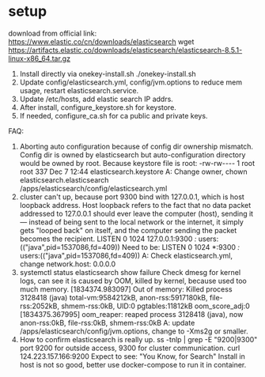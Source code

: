 # setup
download from official link:
https://www.elastic.co/cn/downloads/elasticsearch
wget https://artifacts.elastic.co/downloads/elasticsearch/elasticsearch-8.5.1-linux-x86_64.tar.gz

1. Install directly via onekey-install.sh
./onekey-install.sh
2. Update config/elasticsearch.yml, config/jvm.options to reduce mem usage, restart elasticsearch.service.
3. Update /etc/hosts, add elastic search IP addrs.
4. After install, configure_keystore.sh for keystore.
5. If needed, configure_ca.sh for ca public and private keys.

FAQ:
1. Aborting auto configuration because of config dir ownership mismatch. Config dir is owned by elasticsearch but auto-configuration directory would be owned by root.
Because keystore file is root:
-rw-rw---- 1 root          root            337 Dec  7 12:44 elasticsearch.keystore
A: Change owner, chown elasticsearch.elasticsearch /apps/elasticsearch/config/elasticsearch.yml
2. cluster can't up, because port 9300 bind with 127.0.0.1, which is host loopback address. Host loopback refers to the fact that no data packet addressed to 127.0.0.1 should ever leave the computer (host), sending it — instead of being sent to the local network or the internet, it simply gets "looped back" on itself, and the computer sending the packet becomes the recipient.
LISTEN 0       1024                                  127.0.0.1:9300              *:*     users:(("java",pid=1537086,fd=409))
Need to be:
LISTEN 0       1024                                  *:9300              *:*     users:(("java",pid=1537086,fd=409))
A: Check elasticsearch.yml, change network.host: 0.0.0.0
3. systemctl status elasticsearch show failure
Check dmesg for kernel logs, can see it is caused by OOM, killed by kernel, because used too much memory.
[1834374.983097] Out of memory: Killed process 3128418 (java) total-vm:9584212kB, anon-rss:5917180kB, file-rss:2052kB, shmem-rss:0kB, UID:0 pgtables:11812kB oom_score_adj:0
[1834375.367995] oom_reaper: reaped process 3128418 (java), now anon-rss:0kB, file-rss:0kB, shmem-rss:0kB
A: update /apps/elasticsearch/config/jvm.options, change to -Xms2g or smaller.
4. How to confirm elasticsearch is really up.
ss -tnlp | grep -E "9200|9300"
port 9200 for outside access, 9300 for cluster communication.
curl 124.223.157.166:9200
Expect to see: "You Know, for Search"
Install in host is not so good, better use docker-compose to run it in container.